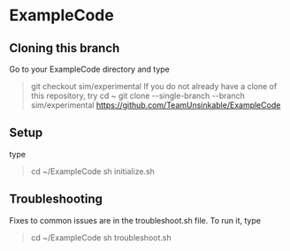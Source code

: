 # ExampleCode

## Cloning this branch
Go to your ExampleCode directory and type 
>git checkout sim/experimental
If you do not already have a clone of this repository, try
>cd ~ 
>git clone --single-branch --branch sim/experimental https://github.com/TeamUnsinkable/ExampleCode

## Setup
type
>cd ~/ExampleCode
>sh initialize.sh

## Troubleshooting
Fixes to common issues are in the troubleshoot.sh file. To run it, type
>cd ~/ExampleCode
>sh troubleshoot.sh
